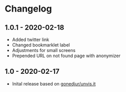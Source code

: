 # Changelog

## 1.0.1 - 2020-02-18

* Added twitter link
* Changed bookmarklet label
* Adjustments for small screens
* Prepended URL on not found page with anonymizer

## 1.0 - 2020-02-17

* Inital release based on [gonedjur/unvis.it](https://github.com/gonedjur/unvis.it)
